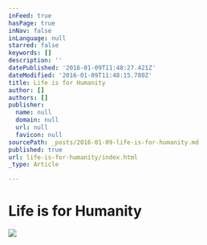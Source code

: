 ```yaml
---
inFeed: true
hasPage: true
inNav: false
inLanguage: null
starred: false
keywords: []
description: ''
datePublished: '2016-01-09T11:48:27.421Z'
dateModified: '2016-01-09T11:48:15.780Z'
title: Life is for Humanity
author: []
authors: []
publisher:
  name: null
  domain: null
  url: null
  favicon: null
sourcePath: _posts/2016-01-09-life-is-for-humanity.md
published: true
url: life-is-for-humanity/index.html
_type: Article

---
```

# Life is for Humanity
![](https://the-grid-user-content.s3-us-west-2.amazonaws.com/377973d4-f9bf-44e2-b5e1-10c34d6b0a9a.jpg)
